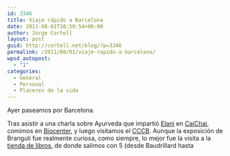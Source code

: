 ```yaml
---
id: 3346
title: Viaje rápido a Barcelona
date: 2011-08-01T10:59:54+00:00
author: Jorge Cortell
layout: post
guid: http://cortell.net/blog/?p=3346
permalink: /2011/08/01/viaje-rapido-a-barcelona/
wpsd_autopost:
  - "1"
categories:
  - General
  - Personal
  - Placeres de la vida
---
```

Ayer paseamos por Barcelona.

Tras asistir a una charla sobre Ayurveda que impartió <a title="Yoganaki.com" href="http://yoganaki.com/" target="_blank">Elani</a> en <a title="Cajchai.com" href="http://www.cajchai.com/" target="_blank">CajChai</a>, comimos en <a title="Biocenter" href="http://www.restaurantebiocenter.es" target="_blank">Biocenter</a>, y luego visitamos el <a title="CCCB" href="http://www.cccb.org" target="_blank">CCCB</a>. Aunque la exposición de Brangulí fue realmente curiosa, como siempre, lo mejor fue la visita a la <a title="Laie.es" href="http://laie.es/" target="_blank">tienda de libros</a>, de donde salimos con 5 (desde Baudrillard hasta